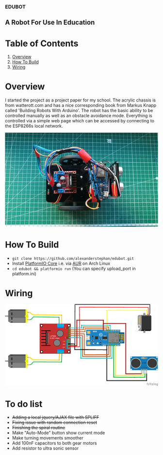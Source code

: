 ### EDUBOT
## A Robot For Use In Education

# Table of Contents
1. [Overview](#Overview)
2. [How To Build](#how-to-build)
3. [Wiring](#Wiring)

# Overview
I started the project as a project paper for my school. The acrylic chassis is from watterott.com and has a nice corresponding book from Markus Knapp called 'Building Robots With Arduino'. 
The robot has the basic ability to be controlled manually as well as an obstacle avoidance mode. Everything is controlled via a simple web page which can be accessed by connecting to the ESP8266s local network. 

![Robot](https://raw.githubusercontent.com/alexanderstephan/edubot/master/bot.jpg)

# How To Build

- `git clone https://github.com/alexanderstephan/edubot.git`
- Install [PlatformIO Core](https://docs.platformio.org/en/latest/core.html) i.e. via [AUR](https://aur.archlinux.org/packages/platformio-git/) on Arch Linux
- `cd edubot && platformio run` (You can specify upload_port in platform.ini)

# Wiring
![Schematic](https://raw.githubusercontent.com/alexanderstephan/edubot/master/edubot_bb.png)
# To do list
- ~~Adding a local jquery/AJAX file with SPLIFF~~
- ~~Fixing issue with random connection reset~~
- ~~Finishing the spiral routine~~
- Make "Auto-Mode" button show current mode
- Make turning movements smoother
- Add 100nF capacitors to both gear motors
- Add resistor to ultra sonic sensor
